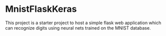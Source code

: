 # MnistFlaskKeras
This project is a starter project to host a simple flask web application which can recognize digits using neural nets trained on the MNIST database.
